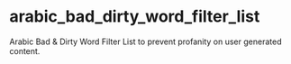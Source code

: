 # arabic_bad_dirty_word_filter_list
Arabic Bad &amp; Dirty Word Filter List to prevent profanity on user generated content. 
